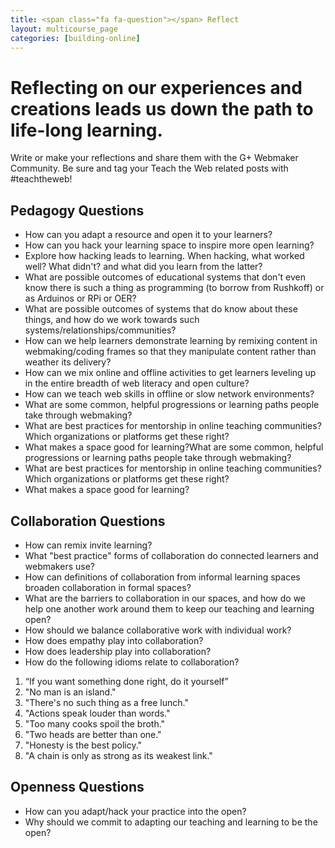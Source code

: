 ```yaml
---
title: <span class="fa fa-question"></span> Reflect
layout: multicourse_page
categories: [building-online]
---
```


# Reflecting on our experiences and creations leads us down the path to life-long learning.
Write or make your reflections and share them with the G+ Webmaker Community. Be sure and tag your Teach the Web related posts with #teachtheweb!

## Pedagogy Questions

* How can you adapt a resource and open it to your learners? 
* How can you hack your learning space to inspire more open learning?
* Explore how hacking leads to learning. When hacking, what worked well? What didn't? and what did you learn from the latter?
* What are possible outcomes of educational systems that don't even know there is such a thing as programming (to borrow from Rushkoff) or as Arduinos or RPi or OER?
* What are possible outcomes of systems that do know about these things, and how do we work towards such systems/relationships/communities?
* How can we help learners demonstrate learning by remixing content in webmaking/coding frames so that they manipulate content rather than weather its delivery?
* How can we mix online and offline activities to get learners leveling up in the entire breadth of web literacy and open culture?
* How can we teach web skills in offline or slow network environments?
* What are some common, helpful progressions or learning paths people take through webmaking?
* What are best practices for mentorship in online teaching communities? Which organizations or platforms get these right?
* What makes a space good for learning?What are some common, helpful progressions or learning paths people take through webmaking?
* What are best practices for mentorship in online teaching communities? Which organizations or platforms get these right?
* What makes a space good for learning?

## Collaboration Questions
* How can remix invite learning?
* What "best practice" forms of collaboration do connected learners and webmakers use?
* How can definitions of collaboration from informal learning spaces broaden collaboration in formal spaces?
* What are the barriers to collaboration in our spaces, and how do we help one another work around them to keep our teaching and learning open?
* How should we balance collaborative work with individual work?
* How does empathy play into collaboration?
* How does leadership play into collaboration?
* How do the following idioms relate to collaboration?
1.	“If you want something done right, do it yourself”
2.	"No man is an island."
3.	"There's no such thing as a free lunch."
4.	"Actions speak louder than words."
5.	"Too many cooks spoil the broth."
6.	"Two heads are better than one."
7.	"Honesty is the best policy."
8.	"A chain is only as strong as its weakest link."

## Openness Questions
* How can you adapt/hack your practice into the open?
* Why should we commit to adapting our teaching and learning to be the open?



